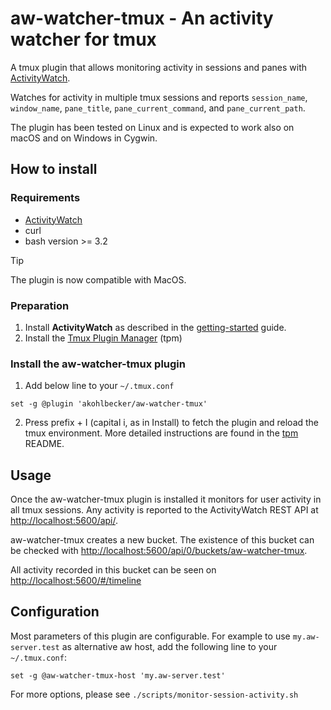 # aw-watcher-tmux - An activity watcher for tmux

A tmux plugin that allows monitoring activity in sessions and panes with [ActivityWatch](https://activitywatch.net).

Watches for activity in multiple tmux sessions and reports `session_name`, `window_name`, `pane_title`, `pane_current_command`, and `pane_current_path`.

The plugin has been tested on Linux and is expected to work also on macOS and on Windows in Cygwin.

## How to install

### Requirements

* [ActivityWatch](https://activitywatch.net)
* curl
* bash version >= 3.2

> [!TIP]
> The plugin is now compatible with MacOS.

### Preparation

1. Install **ActivityWatch** as described in the [getting-started](https://docs.activitywatch.net/en/latest/getting-started.html#installation) guide.
2. Install the [Tmux Plugin Manager](https://github.com/tmux-plugins/tpm) (tpm)

### Install the aw-watcher-tmux plugin

1. Add below line to your `~/.tmux.conf`

~~~
set -g @plugin 'akohlbecker/aw-watcher-tmux'
~~~

2. Press prefix + I (capital i, as in Install) to fetch the plugin and reload the tmux environment. More detailed instructions are found in the [tpm](https://github.com/tmux-plugins/tpm) README.

## Usage

Once the aw-watcher-tmux plugin is installed it monitors for user activity in all tmux sessions. Any activity is reported to the ActivityWatch REST API at [http://localhost:5600/api/](http://localhost:5600/api/).

aw-watcher-tmux creates a new bucket. The existence of this bucket can be checked with [http://localhost:5600/api/0/buckets/aw-watcher-tmux](http://localhost:5600/api/0/buckets/aw-watcher-tmux).

All activity recorded in this bucket can be seen on [http://localhost:5600/#/timeline](http://localhost:5600/#/timeline)

## Configuration

Most parameters of this plugin are configurable. For example to use `my.aw-server.test` as alternative aw host, add the following line to your `~/.tmux.conf`:

~~~tmux
set -g @aw-watcher-tmux-host 'my.aw-server.test'
~~~

For more options, please see `./scripts/monitor-session-activity.sh`

